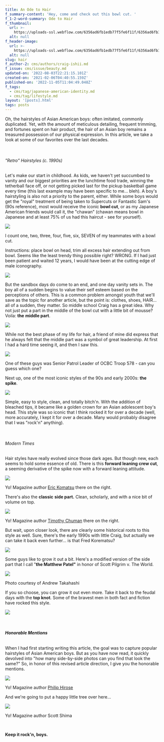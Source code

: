```yaml
---
title: An Ode to Hair
f_summary-content: 'Hey, come and check out this bowl cut. '
f_1-2-word-summary: Ode to Hair
f_thumbnail:
  url: >-
    https://uploads-ssl.webflow.com/6356ad6fb1edb77f5fe6f11f/6356ad6fb1edb7aa26e6fb43_6020ab070f7f101ed80df9f3_Screenshot202021-02-0720190735.jpeg
  alt: null
f_header-image:
  url: >-
    https://uploads-ssl.webflow.com/6356ad6fb1edb77f5fe6f11f/6356ad6fb1edb731ebe6fb44_6020ab75c078344c2c4fd4ab_Screenshot202021-02-0720190912.jpeg
  alt: null
slug: hair
f_author-2: cms/authors/craig-ishii.md
f_issue: cms/issue/beauty.md
updated-on: '2022-08-03T22:21:15.101Z'
created-on: '2021-02-06T04:40:55.159Z'
published-on: '2022-11-05T11:04:49.048Z'
f_tags:
  - cms/tag/japanese-american-identity.md
  - cms/tag/lifestyle.md
layout: '[posts].html'
tags: posts
---
```


Oh, the hairstyles of Asian American boys: often imitated, commonly duplicated. Yet, with the amount of meticulous detailing, frequent trimming, and fortunes spent on hair product, the hair of an Asian boy remains a treasured possession of our physical expression. In this article, we take a look at some of our favorites over the last decades.

‍

###### "Retro" Hairstyles (c. 1990s)

Let's make our start in childhood. As kids, we haven't yet succumbed to vanity and our biggest priorities are the lunchtime food trade, winning the tetherball face off, or not getting picked last for the pickup basketball game every time (this last example may have been specific to me… bleh). A boy's hairstyling is also not a priority to the parent, either. While some boys would get the "royal" treatment of being taken to Supercuts or Fantastic Sam's (90s reference), most would receive the iconic **bowl cut**, or as my Japanese American friends would call it, the "chawan" (chawan means bowl in Japanese and at least 75% of us had this haircut - see for yourself).

![](https://uploads-ssl.webflow.com/6356ad6fb1edb77f5fe6f11f/6356ad6fb1edb717d8e6f840_Screenshot%202021-02-05%20204553.jpg)

I count one, two, three, four, five, six, SEVEN of my teammates with a bowl cut.

Instructions: place bowl on head, trim all excess hair extending out from bowl. Seems like the least trendy thing possible right? WRONG. If I had just been patient and waited 12 years, I would have been at the cutting edge of male iconography.

![](https://uploads-ssl.webflow.com/6356ad6fb1edb77f5fe6f11f/6356ad6fb1edb7b6a3e6f842_Craig%20swoop%20haircut.png)

But the sandbox days do come to an end, and one day vanity sets in. The boy all of a sudden begins to value their self esteem based on the perceptions of others. This is a common problem amongst youth that we'll save as the topic for another article, but the point is: clothes, shoes, HAIR... all of a sudden, they matter. So middle school Craig has a great idea. Why not just put a part in the middle of the bowl cut with a little bit of mousse? Voila: **the** **middle part**.

![](https://uploads-ssl.webflow.com/6356ad6fb1edb77f5fe6f11f/6356ad6fb1edb79d12e6f843_Craig%20middle%20school.jpg)

While not the best phase of my life for hair, a friend of mine did express that he always felt that the middle part was a symbol of great leadership. At first I had a hard time seeing it, and then I saw this.

![](https://uploads-ssl.webflow.com/6356ad6fb1edb77f5fe6f11f/6356ad6fb1edb769f7e6f845_middle%20part.png)

One of these guys was Senior Patrol Leader of OCBC Troop 578 - can you guess which one?

Next up, one of the most iconic styles of the 90s and early 2000s: **the spike**.

![](https://uploads-ssl.webflow.com/6356ad6fb1edb77f5fe6f11f/6356ad6fb1edb746c2e6f844_Craig%20spike%20hair.jpg)

Simple, easy to style, clean, and totally bitch'n. With the addition of bleached tips, it became like a golden crown for an Asian adolescent boy's head. This style was so iconic that I think rocked it for over a decade (well, more accurately, I kept it for over a decade. Many would probably disagree that I was "rock'n" anything).

‍

###### Modern Times

Hair styles have really evolved since those dark ages. But though new, each seems to hold some essence of old. There is this **forward leaning crew cut**, a seeming derivative of the spike now with a forward leaning attitude.

![](https://uploads-ssl.webflow.com/6356ad6fb1edb77f5fe6f11f/6356ad6fb1edb7a791e6f846_tapered%20cut.png)

Yo! Magazine author [Eric Komatsu](https://www.itsyozine.com/authors/eric-komatsu) there on the right.

There's also the **classic** **side part.** Clean, scholarly, and with a nice bit of volume on top.

![](https://uploads-ssl.webflow.com/6356ad6fb1edb77f5fe6f11f/6356ad6fb1edb7d1a0e6f847_tapered%20slick%20back.png)

Yo! Magazine author [Timothy Chuman](https://www.itsyozine.com/authors/timothy-chuman) there on the right.

But wait, upon closer look, there are clearly some historical roots to this style as well. Sure, there's the early 1990s with little Craig, but actually we can take it back even further... is that Fred Korematsu?

![](https://uploads-ssl.webflow.com/6356ad6fb1edb77f5fe6f11f/6356ad6fb1edb78d40e6f848_side%20part%20-%20old.png)

Some guys like to grow it out a bit. Here's a modified version of the side part that I call "**the Matthew Patel"** in honor of Scott Pilgrim v. The World.

![](https://uploads-ssl.webflow.com/6356ad6fb1edb77f5fe6f11f/6356ad6fb1edb7357ce6f84d_screenshot.png)

Photo courtesy of Andrew Takahashi

If you so choose, you can grow it out even more. Take it back to the feudal days with the **top knot**. Some of the bravest men in both fact and fiction have rocked this style.

![](https://uploads-ssl.webflow.com/6356ad6fb1edb77f5fe6f11f/6356ad6fb1edb7b40ae6f84a_top%20knot.png)

‍

###### **Honorable Mentions**

When I had first starting writing this article, the goal was to capture popular hairstyles of Asian American boys. But as you have now read, it quickly devolved into "how many side-by-side photos can you find that look the same?" So, in honor of this revised article direction, I give you the honorable mentions.

![](https://uploads-ssl.webflow.com/6356ad6fb1edb77f5fe6f11f/6356ad6fb1edb7739ce6f84b_philip%20and%20henry.png)

Yo! Magazine author [Philip Hirose](https://www.itsyozine.com/authors/philip-hirose)

And we're going to put a happy little tree over here...

![](https://uploads-ssl.webflow.com/6356ad6fb1edb77f5fe6f11f/6356ad6fb1edb75fdde6f84c_Scott%20and%20bob.png)

Yo! Magazine author Scott Shima

‍

**Keep it rock'n, boys.**
